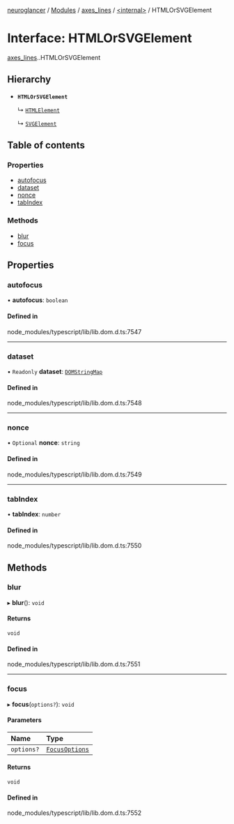 [neuroglancer](../README.md) / [Modules](../modules.md) / [axes\_lines](../modules/axes_lines.md) / [<internal\>](../modules/axes_lines._internal_.md) / HTMLOrSVGElement

# Interface: HTMLOrSVGElement

[axes_lines](../modules/axes_lines.md).[<internal>](../modules/axes_lines._internal_.md).HTMLOrSVGElement

## Hierarchy

- **`HTMLOrSVGElement`**

  ↳ [`HTMLElement`](axes_lines._internal_.HTMLElement.md)

  ↳ [`SVGElement`](axes_lines._internal_.SVGElement.md)

## Table of contents

### Properties

- [autofocus](axes_lines._internal_.HTMLOrSVGElement.md#autofocus)
- [dataset](axes_lines._internal_.HTMLOrSVGElement.md#dataset)
- [nonce](axes_lines._internal_.HTMLOrSVGElement.md#nonce)
- [tabIndex](axes_lines._internal_.HTMLOrSVGElement.md#tabindex)

### Methods

- [blur](axes_lines._internal_.HTMLOrSVGElement.md#blur)
- [focus](axes_lines._internal_.HTMLOrSVGElement.md#focus)

## Properties

### autofocus

• **autofocus**: `boolean`

#### Defined in

node_modules/typescript/lib/lib.dom.d.ts:7547

___

### dataset

• `Readonly` **dataset**: [`DOMStringMap`](../modules/axes_lines._internal_.md#domstringmap)

#### Defined in

node_modules/typescript/lib/lib.dom.d.ts:7548

___

### nonce

• `Optional` **nonce**: `string`

#### Defined in

node_modules/typescript/lib/lib.dom.d.ts:7549

___

### tabIndex

• **tabIndex**: `number`

#### Defined in

node_modules/typescript/lib/lib.dom.d.ts:7550

## Methods

### blur

▸ **blur**(): `void`

#### Returns

`void`

#### Defined in

node_modules/typescript/lib/lib.dom.d.ts:7551

___

### focus

▸ **focus**(`options?`): `void`

#### Parameters

| Name | Type |
| :------ | :------ |
| `options?` | [`FocusOptions`](axes_lines._internal_.FocusOptions.md) |

#### Returns

`void`

#### Defined in

node_modules/typescript/lib/lib.dom.d.ts:7552
